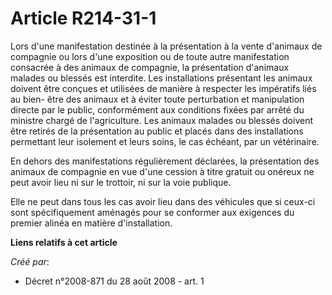 # Article R214-31-1

Lors d'une manifestation destinée à la présentation à la vente d'animaux de compagnie ou lors d'une exposition ou de toute
autre manifestation consacrée à des animaux de compagnie, la présentation d'animaux malades ou blessés est interdite. Les
installations présentant les animaux doivent être conçues et utilisées de manière à respecter les impératifs liés au bien-
être des animaux et à éviter toute perturbation et manipulation directe par le public, conformément aux conditions fixées par
arrêté du ministre chargé de l'agriculture. Les animaux malades ou blessés doivent être retirés de la présentation au public
et placés dans des installations permettant leur isolement et leurs soins, le cas échéant, par un vétérinaire. 

En dehors des manifestations régulièrement déclarées, la présentation des animaux de compagnie en vue d'une cession à titre
gratuit ou onéreux ne peut avoir lieu ni sur le trottoir, ni sur la voie publique. 

Elle ne peut dans tous les cas avoir lieu dans des véhicules que si ceux-ci sont spécifiquement aménagés pour se conformer
aux exigences du premier alinéa en matière d'installation.

**Liens relatifs à cet article**

_Créé par_:

  - Décret n°2008-871 du 28 août 2008 - art. 1

